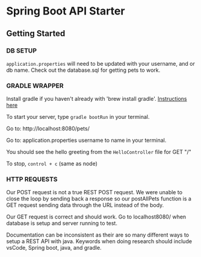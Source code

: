 # Spring Boot API Starter

## Getting Started

### DB SETUP
`application.properties` will need to be updated with your username, and or db name.
Check out the database.sql for getting pets to work.

### GRADLE WRAPPER
Install gradle if you haven't already with 'brew install gradle'. [Instructions here](https://gradle.org/install)

To start your server, type `gradle bootRun` in your terminal.

Go to: http://localhost:8080/pets/

Go to: application.properties username to name in your terminal.

You should see the hello greeting from the `HelloController` file for GET "/"

To stop, `control + c` (same as node)

### HTTP REQUESTS
Our POST request is not a true REST POST request. We were unable to close the loop by sending back a response so our postAllPets function is a GET request sending data through the URL instead of the body. 

Our GET request is correct and should work. Go to localhost8080/ when database is setup and server running to test.

Documentation can be inconsistent as their are so many different ways to setup a REST API with java. Keywords when doing research should include vsCode, Spring boot, java, and gradle.